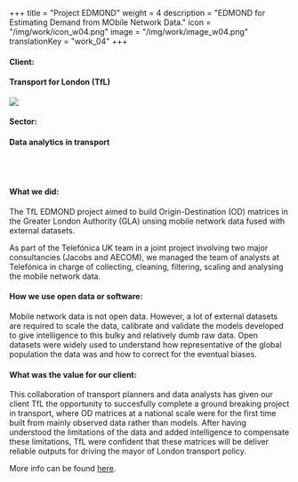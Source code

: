 +++
title = "Project EDMOND"
weight = 4
description = "EDMOND for Estimating Demand from MObile Network Data."
icon = "/img/work/icon_w04.png"
image = "/img/work/image_w04.png"
translationKey = "work_04"
+++

<div class="container">
	<div class="row">
		<div class="col-sm-3"><h4>Client:</h4></div>
		<div class="col-sm-3"> <h4><a><href = "https://tfl.gov.uk/">Transport for London (TfL)</a> </h4> </div>
		<div class="col-sm-3"><a><href = "https://tfl.gov.uk/"/> <img src="/img/clients/icon_tfl.png" /></a></div>
	</div>	
</div>	

<div class="container">
	<div class="row">
		<div class="col-sm-3"><h4>Sector:</h4></div>
		<div class="col-sm-3"> <h4>Data analytics in transport</div>
		<div class="col-sm-3"></div>
	</div>	
</div>	

<br></br>
<h4>What we did:</h4> 
<p>
The TfL EDMOND project aimed to build Origin-Destination (OD) matrices in the Greater London Authority (GLA) unsing mobile network data fused with external datasets.
</p>
<p>
As part of the Telefónica UK team in a joint project involving two major consultancies (<a><href = "http://www.jacobs.com/">Jacobs</a> and <a><href = "https://www.aecom.com/">AECOM</a>), we managed the team of analysts at Telefónica in charge of collecting, cleaning, filtering, scaling and analysing the mobile network data.
</p>

<h4>How we use open data or software:</h4>
<p>
Mobile network data is not open data. However, a lot of external datasets are required to scale the data, calibrate and validate the models developed to give intelligence to this bulky and relatively dumb raw data. Open datasets were widely used to understand how representative of the global population the data was and how to correct for the eventual biases.
</p>

<h4>What was the value for our client:</h4>
<p>
This collaboration of transport planners and data analysts has given our client TfL the opportunity to succesfully complete a ground breaking project in transport, where OD matrices at a national scale were for the first time built from mainly observed data rather than models. After having understood the limitations of the data and added intelligence to compensate these limitations, TfL were confident that these matrices will be deliver reliable outputs for driving the mayor of London transport policy.
</p>

<p>
More info can be found <a><href = "https://aetransport.org/en-gb/past-etc-papers/conference-papers-2018?search=edmond&state=a" target="_blank"><u>here</u></a>.
</p>


